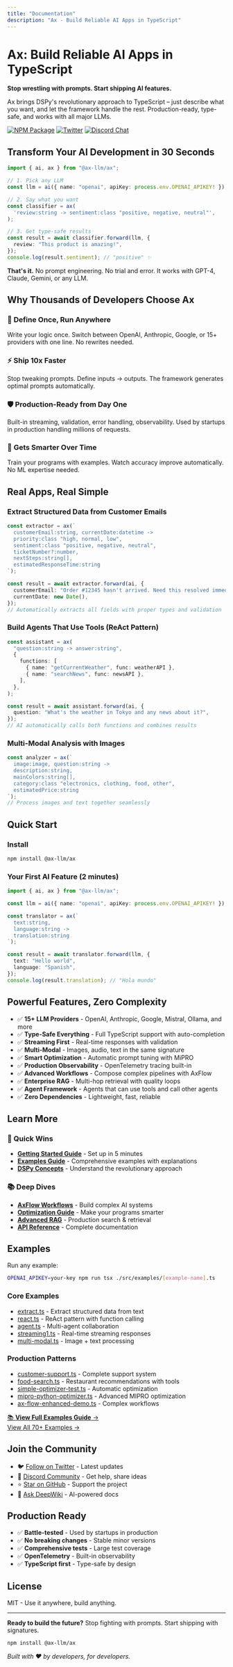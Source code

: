 ```yaml
---
title: "Documentation"
description: "Ax - Build Reliable AI Apps in TypeScript"
---
```


# Ax: Build Reliable AI Apps in TypeScript

**Stop wrestling with prompts. Start shipping AI features.**

Ax brings DSPy's revolutionary approach to TypeScript – just describe what you
want, and let the framework handle the rest. Production-ready, type-safe, and
works with all major LLMs.

[![NPM Package](https://img.shields.io/npm/v/@ax-llm/ax?style=for-the-badge&color=green)](https://www.npmjs.com/package/@ax-llm/ax)
[![Twitter](https://img.shields.io/twitter/follow/dosco?style=for-the-badge&color=red)](https://twitter.com/dosco)
[![Discord Chat](https://img.shields.io/discord/1078454354849304667?style=for-the-badge&color=green)](https://discord.gg/DSHg3dU7dW)

## Transform Your AI Development in 30 Seconds

```typescript
import { ai, ax } from "@ax-llm/ax";

// 1. Pick any LLM
const llm = ai({ name: "openai", apiKey: process.env.OPENAI_APIKEY! });

// 2. Say what you want
const classifier = ax(
  'review:string -> sentiment:class "positive, negative, neutral"',
);

// 3. Get type-safe results
const result = await classifier.forward(llm, {
  review: "This product is amazing!",
});
console.log(result.sentiment); // "positive" ✨
```

**That's it.** No prompt engineering. No trial and error. It works with GPT-4,
Claude, Gemini, or any LLM.

## Why Thousands of Developers Choose Ax

### 🎯 **Define Once, Run Anywhere**

Write your logic once. Switch between OpenAI, Anthropic, Google, or 15+
providers with one line. No rewrites needed.

### ⚡ **Ship 10x Faster**

Stop tweaking prompts. Define inputs → outputs. The framework generates optimal
prompts automatically.

### 🛡️ **Production-Ready from Day One**

Built-in streaming, validation, error handling, observability. Used by startups
in production handling millions of requests.

### 🚀 **Gets Smarter Over Time**

Train your programs with examples. Watch accuracy improve automatically. No ML
expertise needed.

## Real Apps, Real Simple

### Extract Structured Data from Customer Emails

```typescript
const extractor = ax(`
  customerEmail:string, currentDate:datetime -> 
  priority:class "high, normal, low",
  sentiment:class "positive, negative, neutral",
  ticketNumber?:number,
  nextSteps:string[],
  estimatedResponseTime:string
`);

const result = await extractor.forward(ai, {
  customerEmail: "Order #12345 hasn't arrived. Need this resolved immediately!",
  currentDate: new Date(),
});
// Automatically extracts all fields with proper types and validation
```

### Build Agents That Use Tools (ReAct Pattern)

```typescript
const assistant = ax(
  "question:string -> answer:string",
  {
    functions: [
      { name: "getCurrentWeather", func: weatherAPI },
      { name: "searchNews", func: newsAPI },
    ],
  },
);

const result = await assistant.forward(ai, {
  question: "What's the weather in Tokyo and any news about it?",
});
// AI automatically calls both functions and combines results
```

### Multi-Modal Analysis with Images

```typescript
const analyzer = ax(`
  image:image, question:string ->
  description:string,
  mainColors:string[],
  category:class "electronics, clothing, food, other",
  estimatedPrice:string
`);
// Process images and text together seamlessly
```

## Quick Start

### Install

```bash
npm install @ax-llm/ax
```

### Your First AI Feature (2 minutes)

```typescript
import { ai, ax } from "@ax-llm/ax";

const llm = ai({ name: "openai", apiKey: process.env.OPENAI_APIKEY! });

const translator = ax(`
  text:string, 
  language:string -> 
  translation:string
`);

const result = await translator.forward(llm, {
  text: "Hello world",
  language: "Spanish",
});
console.log(result.translation); // "Hola mundo"
```

## Powerful Features, Zero Complexity

- ✅ **15+ LLM Providers** - OpenAI, Anthropic, Google, Mistral, Ollama, and
  more
- ✅ **Type-Safe Everything** - Full TypeScript support with auto-completion
- ✅ **Streaming First** - Real-time responses with validation
- ✅ **Multi-Modal** - Images, audio, text in the same signature
- ✅ **Smart Optimization** - Automatic prompt tuning with MiPRO
- ✅ **Production Observability** - OpenTelemetry tracing built-in
- ✅ **Advanced Workflows** - Compose complex pipelines with AxFlow
- ✅ **Enterprise RAG** - Multi-hop retrieval with quality loops
- ✅ **Agent Framework** - Agents that can use tools and call other agents
- ✅ **Zero Dependencies** - Lightweight, fast, reliable

## Learn More

### 🚀 Quick Wins

- [**Getting Started Guide**](/quickstart/) -
  Set up in 5 minutes
- [**Examples Guide**](/examples/) -
  Comprehensive examples with explanations
- [**DSPy Concepts**](/dspy/) -
  Understand the revolutionary approach

### 📚 Deep Dives

- [**AxFlow Workflows**](/axflow/) -
  Build complex AI systems
- [**Optimization Guide**](/optimize/) -
  Make your programs smarter
- [**Advanced RAG**](/axrag/) -
  Production search & retrieval
- [**API Reference**](/api/) -
  Complete documentation

## Examples

Run any example:

```bash
OPENAI_APIKEY=your-key npm run tsx ./src/examples/[example-name].ts
```

### Core Examples

- [extract.ts](https://github.com/ax-llm/ax/blob/main/src/examples/extract.ts) - Extract structured data from text
- [react.ts](https://github.com/ax-llm/ax/blob/main/src/examples/react.ts) - ReAct pattern with function calling
- [agent.ts](https://github.com/ax-llm/ax/blob/main/src/examples/agent.ts) - Multi-agent collaboration
- [streaming1.ts](https://github.com/ax-llm/ax/blob/main/src/examples/streaming1.ts) - Real-time streaming responses
- [multi-modal.ts](https://github.com/ax-llm/ax/blob/main/src/examples/multi-modal.ts) - Image + text processing

### Production Patterns

- [customer-support.ts](https://github.com/ax-llm/ax/blob/main/src/examples/customer-support.ts) - Complete support
  system
- [food-search.ts](https://github.com/ax-llm/ax/blob/main/src/examples/food-search.ts) - Restaurant recommendations
  with tools
- [simple-optimizer-test.ts](https://github.com/ax-llm/ax/blob/main/src/examples/simple-optimizer-test.ts) - Automatic
  optimization
- [mipro-python-optimizer.ts](https://github.com/ax-llm/ax/blob/main/src/examples/mipro-python-optimizer.ts) - Advanced
  MIPRO optimization
- [ax-flow-enhanced-demo.ts](https://github.com/ax-llm/ax/blob/main/src/examples/ax-flow-enhanced-demo.ts) - Complex
  workflows

[📚 **View Full Examples Guide** →](/examples/)\
[View All 70+ Examples →](https://github.com/ax-llm/ax/blob/main/src/examples/)

## Join the Community

- 🐦 [Follow on Twitter](https://twitter.com/dosco) - Latest updates
- 💬 [Discord Community](https://discord.gg/DSHg3dU7dW) - Get help, share ideas
- ⭐ [Star on GitHub](https://github.com/ax-llm/ax) - Support the project
- 📖 [Ask DeepWiki](https://deepwiki.com/ax-llm/ax) - AI-powered docs

## Production Ready

- ✅ **Battle-tested** - Used by startups in production
- ✅ **No breaking changes** - Stable minor versions
- ✅ **Comprehensive tests** - Large test coverage
- ✅ **OpenTelemetry** - Built-in observability
- ✅ **TypeScript first** - Type-safe by design

## License

MIT - Use it anywhere, build anything.

---

**Ready to build the future?** Stop fighting with prompts. Start shipping with
signatures.

```bash
npm install @ax-llm/ax
```

_Built with ❤️ by developers, for developers._
